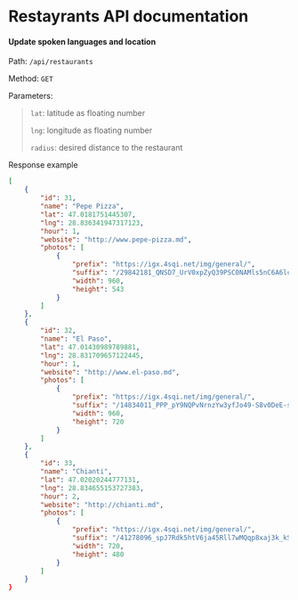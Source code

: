 # Restayrants API documentation

#### Update spoken languages and location

Path: `/api/restaurants`

Method: `GET`

Parameters:

> `lat`: latitude as floating number
>
> `lng`: longitude as floating number
>
> `radius`: desired distance to the restaurant

Response example

```json
[
    {
        "id": 31,
        "name": "Pepe Pizza",
        "lat": 47.0181751445307,
        "lng": 28.836341947317123,
        "hour": 1,
        "website": "http://www.pepe-pizza.md",
        "photos": [
            {
                "prefix": "https://igx.4sqi.net/img/general/",
                "suffix": "/29842181_QNSD7_UrV0xpZyQ39PSC0NAMls5nC6A6lcrudNU4bEg.jpg",
                "width": 960,
                "height": 543
            }
        ]
    },
    {
        "id": 32,
        "name": "El Paso",
        "lat": 47.01430989789881,
        "lng": 28.831709657122445,
        "hour": 1,
        "website": "http://www.el-paso.md",
        "photos": [
            {
                "prefix": "https://igx.4sqi.net/img/general/",
                "suffix": "/14834011_PPP_pY9NQPvNrnzYw3yfJo49-S8v0DeE-s1kio5XJ3M.jpg",
                "width": 960,
                "height": 720
            }
        ]
    },
    {
        "id": 33,
        "name": "Chianti",
        "lat": 47.02020244777131,
        "lng": 28.834655153727383,
        "hour": 2,
        "website": "http://chianti.md",
        "photos": [
            {
                "prefix": "https://igx.4sqi.net/img/general/",
                "suffix": "/41278096_spJ7Rdk5htV6ja45Rll7wMQqp8xaj3k_kSb4OkP5RCo.jpg",
                "width": 720,
                "height": 480
            }
        ]
    }
}
```